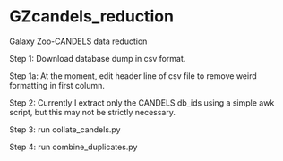 GZcandels_reduction
===================

Galaxy Zoo-CANDELS data reduction

Step 1: Download database dump in csv format.

Step 1a: At the moment, edit header line of csv file to remove weird formatting in first column.

Step 2: Currently I extract only the CANDELS db_ids using a simple awk script, but this may not be strictly necessary.

Step 3: run collate_candels.py

Step 4: run combine_duplicates.py

